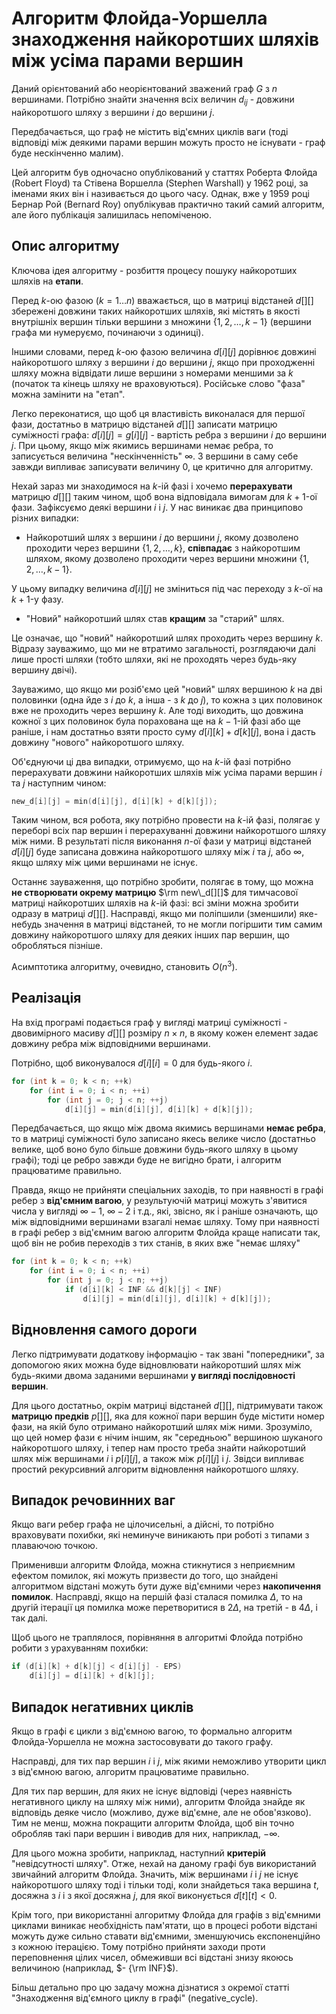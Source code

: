 # Алгоритм Флойда-Уоршелла знаходження найкоротших шляхів між усіма парами вершин

Даний орієнтований або неорієнтований зважений граф $G$ з $n$ вершинами. Потрібно знайти значення всіх величин $d_{ij}$ - довжини найкоротшого шляху з вершини $i$ до вершини $j$.

Передбачається, що граф не містить від'ємних циклів ваги (тоді відповіді між деякими парами вершин можуть просто не існувати - граф буде нескінченно малим).

Цей алгоритм був одночасно опублікований у статтях Роберта Флойда (Robert Floyd) та Стівена Воршелла (Stephen Warshall) у 1962 році, за іменами яких він і називається до цього часу. Однак, вже у 1959 році Бернар Рой (Bernard Roy) опублікував практично такий самий алгоритм, але його публікація залишилась непоміченою.

## Опис алгоритму

Ключова ідея алгоритму - розбиття процесу пошуку найкоротших шляхів на **етапи**.

Перед $k$-ою фазою ($k = 1 \ldots n$) вважається, що в матриці відстаней $d[][]$ збережені довжини таких найкоротших шляхів, які містять в якості внутрішніх вершин тільки вершини з множини $\{ 1, 2, \ldots, k-1 \}$ (вершини графа ми нумеруємо, починаючи з одиниці).

Іншими словами, перед $k$-ою фазою величина $d[i][j]$ дорівнює довжині найкоротшого шляху з вершини $i$ до вершини $j$, якщо при проходженні шляху можна відвідати лише вершини з номерами меншими за $k$ (початок та кінець шляху не враховуються). Російське слово "фаза" можна замінити на "етап".

Легко переконатися, що щоб ця властивість виконалася для першої фази, достатньо в матрицю відстаней $d[][]$ записати матрицю суміжності графа: $d[i][j] = g[i][j]$ - вартість ребра з вершини $i$ до вершини $j$. При цьому, якщо між якимись вершинами немає ребра, то записується величина "нескінченність" $\infty$. З вершини в саму себе завжди випливає записувати величину $0$, це критично для алгоритму.

Нехай зараз ми знаходимося на $k$-ій фазі і хочемо **перерахувати** матрицю $d[][]$ таким чином, щоб вона відповідала вимогам для $k+1$-ої фази. Зафіксуємо деякі вершини $i$ і $j$. У нас виникає два принципово різних випадки:

* Найкоротший шлях з вершини $i$ до вершини $j$, якому дозволено проходити через вершини $\{ 1, 2, \ldots, k \}$, **співпадає** з найкоротшим шляхом, якому дозволено проходити через вершини множини $\{ 1, 2, \ldots, k-1 \}$.

У цьому випадку величина $d[i][j]$ не зміниться під час переходу з $k$-ої на $k+1$-у фазу.

* "Новий" найкоротший шлях став **кращим** за "старий" шлях.

Це означає, що "новий" найкоротший шлях проходить через вершину $k$. Відразу зауважимо, що ми не втратимо загальності, розглядаючи далі лише прості шляхи (тобто шляхи, які не проходять через будь-яку вершину двічі).

Зауважимо, що якщо ми розіб'ємо цей "новий" шлях вершиною $k$ на дві половинки (одна йде з $i$ до $k$, а інша - з $k$ до $j$), то кожна з цих половинок вже не проходить через вершину $k$. Але тоді виходить, що довжина кожної з цих половинок була порахована ще на $k-1$-ій фазі або ще раніше, і нам достатньо взяти просто суму $d[i][k] + d[k][j]$, вона і дасть довжину "нового" найкоротшого шляху.

Об'єднуючи ці два випадки, отримуємо, що на $k$-ій фазі потрібно перерахувати довжини найкоротших шляхів між усіма парами вершин $i$ та $j$ наступним чином:

<!--- TODO: specify code snippet id -->
``` cpp
new_d[i][j] = min(d[i][j], d[i][k] + d[k][j]);
```

Таким чином, вся робота, яку потрібно провести на $k$-ій фазі, полягає у переборі всіх пар вершин і перерахуванні довжини найкоротшого шляху між ними. В результаті після виконання $n$-ої фази у матриці відстаней $d[i][j]$ буде записана довжина найкоротшого шляху між $i$ та $j$, або $\infty$, якщо шляху між цими вершинами не існує.

Останнє зауваження, що потрібно зробити, полягає в тому, що можна **не створювати окрему матрицю** $\rm new\_d[][]$ для тимчасової матриці найкоротших шляхів на $k$-ій фазі: всі зміни можна зробити одразу в матриці $d[][]$. Насправді, якщо ми поліпшили (зменшили) яке-небудь значення в матриці відстаней, то не могли погіршити тим самим довжину найкоротшого шляху для деяких інших пар вершин, що обробляться пізніше.

Асимптотика алгоритму, очевидно, становить $O(n^3)$.

## Реалізація

На вхід програмі подається граф у вигляді матриці суміжності - двовимірного масиву $d[][]$ розміру $n \times n$, в якому кожен елемент задає довжину ребра між відповідними вершинами.

Потрібно, щоб виконувалося $d[i][i] = 0$ для будь-якого $i$.

<!--- TODO: specify code snippet id -->
``` cpp
for (int k = 0; k < n; ++k)
    for (int i = 0; i < n; ++i)
        for (int j = 0; j < n; ++j)
            d[i][j] = min(d[i][j], d[i][k] + d[k][j]);
```

Передбачається, що якщо між двома якимись вершинами **немає ребра**, то в матриці суміжності було записано якесь велике число (достатньо велике, щоб воно було більше довжини будь-якого шляху в цьому графі); тоді це ребро завжди буде не вигідно брати, і алгоритм працюватиме правильно.

Правда, якщо не прийняти спеціальних заходів, то при наявності в графі ребер з **від'ємним вагою**, у результуючій матриці можуть з'явитися числа у вигляді $\infty-1$, $\infty-2$ і т.д., які, звісно, як і раніше означають, що між відповідними вершинами взагалі немає шляху. Тому при наявності в графі ребер з від'ємним вагою алгоритм Флойда краще написати так, щоб він не робив переходів з тих станів, в яких вже "немає шляху"

<!--- TODO: specify code snippet id -->
``` cpp
for (int k = 0; k < n; ++k)
    for (int i = 0; i < n; ++i)
        for (int j = 0; j < n; ++j)
            if (d[i][k] < INF && d[k][j] < INF)
                d[i][j] = min(d[i][j], d[i][k] + d[k][j]);
```

## Відновлення самого дороги

Легко підтримувати додаткову інформацію - так звані "попередники", за допомогою яких можна буде відновлювати найкоротший шлях між будь-якими двома заданими вершинами **у вигляді послідовності вершин**.

Для цього достатньо, окрім матриці відстаней $d[][]$, підтримувати також **матрицю предків** $p[][]$, яка для кожної пари вершин буде містити номер фази, на якій було отримано найкоротший шлях між ними. Зрозуміло, що цей номер фази є нічим іншим, як "середньою" вершиною шуканого найкоротшого шляху, і тепер нам просто треба знайти найкоротший шлях між вершинами $i$ і $p[i][j]$, а також між $p[i][j]$ і $j$. Звідси випливає простий рекурсивний алгоритм відновлення найкоротшого шляху.

## Випадок речовинних ваг

Якщо ваги ребер графа не цілочисельні, а дійсні, то потрібно враховувати похибки, які неминуче виникають при роботі з типами з плаваючою точкою.

Применивши алгоритм Флойда, можна стикнутися з неприємним ефектом помилок, які можуть призвести до того, що знайдені алгоритмом відстані можуть бути дуже від'ємними через **накопичення помилок**. Насправді, якщо на першій фазі сталася помилка $\Delta$, то на другій ітерації ця помилка може перетворитися в $2 \Delta$, на третій - в $4 \Delta$, і так далі.

Щоб цього не траплялося, порівняння в алгоритмі Флойда потрібно робити з урахуванням похибки:

<!--- TODO: specify code snippet id -->
``` cpp
if (d[i][k] + d[k][j] < d[i][j] - EPS)
    d[i][j] = d[i][k] + d[k][j];
```

## Випадок негативних циклів

Якщо в графі є цикли з від'ємною вагою, то формально алгоритм Флойда-Уоршелла не можна застосовувати до такого графу.

Насправді, для тих пар вершин $i$ і $j$, між якими неможливо утворити цикл з від'ємною вагою, алгоритм працюватиме правильно.

Для тих пар вершин, для яких не існує відповіді (через наявність негативного циклу на шляху між ними), алгоритм Флойда знайде як відповідь деяке число (можливо, дуже від'ємне, але не обов'язково). Тим не менш, можна покращити алгоритм Флойда, щоб він точно обробляв такі пари вершин і виводив для них, наприклад, $-\infty$.

Для цього можна зробити, наприклад, наступний **критерій** "невідсутності шляху". Отже, нехай на даному графі був використаний звичайний алгоритм Флойда. Значить, між вершинами $i$ і $j$ не існує найкоротшого шляху тоді і тільки тоді, коли знайдеться така вершина $t$, досяжна з $i$ і з якої досяжна $j$, для якої виконується $d[t][t] < 0$.

Крім того, при використанні алгоритму Флойда для графів з від'ємними циклами виникає необхідність пам'ятати, що в процесі роботи відстані можуть дуже сильно ставати від'ємними, зменшуючись експоненційно з кожною ітерацією. Тому потрібно прийняти заходи проти переповнення цілих чисел, обмеживши всі відстані знизу якоюсь величиною (наприклад, $- {\rm INF}$).

Більш детально про цю задачу можна дізнатися з окремої статті "Знаходження від'ємного циклу в графі" (negative_cycle).